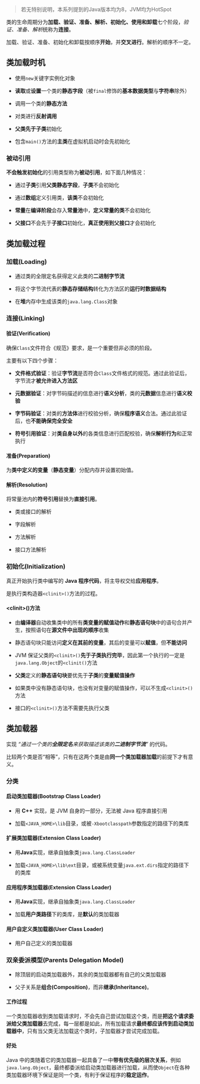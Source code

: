 > 若无特别说明，本系列提到的Java版本均为8，JVM均为HotSpot

类的生命周期分为**加载、验证、准备、解析、初始化、使用和卸载**七个阶段，*验证、准备、解析*统称为**连接**。

加载、验证、准备、初始化和卸载按顺序**开始**，并**交叉进行**。解析的顺序不一定。

## 类加载时机
- 使用`new`关键字实例化对象

- **读取**或**设置**一个类的**静态字段**（被`final`修饰的**基本数据类型**与**字符串**除外）

- 调用一个类的**静态方法**

- 对类进行**反射调用**

- **父类先于子类**初始化

- 包含`main()`方法的**主类**在虚拟机启动时会先初始化

### 被动引用
**不会触发初始化**的引用类型称为**被动引用**，如下面几种情况：

- 通过**子类**引用**父类静态字段**，**子类**不会初始化

- 通过**数组**定义引用类，**该类**不会初始化

- **常量**在**编译阶段**会存入**常量池**中，**定义常量的类**不会初始化

- **父接口**不会先于**子接口**初始化，**真正使用到父接口**才会初始化

## 类加载过程
### 加载(Loading)
- 通过类的全限定名获得定义此类的**二进制字节流**

- 将这个字节流代表的**静态存储结构**转化为方法区的**运行时数据结构**

- 在**堆**内存中生成该类的`java.lang.Class`对象

### 连接(Linking)
#### 验证(Verification)
确保`Class`文件符合《规范》要求，是一个重要但非必须的阶段。

主要有以下四个步骤：

- **文件格式验证**：验证**字节流**是否符合`Class`文件格式的规范。通过此验证后，字节流才**被允许进入方法区**

- **元数据验证**：对字节码描述的信息进行**语义分析**，类的**元数据**信息进行**语义校验**

- **字节码验证**：对类的**方法体**进行校验分析，确保**程序语义**合法。通过此验证后，也**不能确保完全安全**

- **符号引用验证**：对**类自身以外**的各类信息进行匹配校验，确保**解析行为**和正常执行

#### 准备(Preparation)
为**类中定义的变量**（**静态变量**）分配内存并设置初始值。

#### 解析(Resolution)
将常量池内的**符号引用**替换为**直接引用**。

- 类或接口的解析

- 字段解析

- 方法解析

- 接口方法解析

### 初始化(Initialization)
真正开始执行类中编写的 **Java 程序代码**，将主导权交给**应用程序**。

是执行类构造器`<clinit>()`方法的过程。

#### \<clinit>()方法
- 由**编译器**自动收集类中的所有**类变量的赋值动作**和**静态语句块**中的语句合并产生，按照语句在**源文件中出现的顺序**收集

- 静态语句块只能访问**定义在其前的变量**，其后的变量可以**赋值**，但**不能访问**

- JVM 保证父类的`<clinit>()`**先于子类执行完毕**，因此第一个执行的一定是`java.lang.Object`的`<clinit()`方法

- **父类**定义的**静态语句块**要优先于**子类**的**变量赋值操作**

- 如果类中没有静态语句块，也没有对变量的赋值操作，可以不生成`<clinit>()`方法

- 接口的`<clinit>()`方法不需要先执行父类

## 类加载器
实现 *“通过一个类的**全限定名**来获取描述该类的**二进制字节流**”* 的代码。

比较两个类是否“相等”，只有在这两个类是由**同一个类加载器加载**的前提下才有意义。

### 分类
#### 启动类加载器(Bootstrap Class Loader)
- 用 **C++** 实现，是 JVM 自身的一部分，无法被 Java 程序直接引用

- 加载`<JAVA_HOME>\lib`目录，或被`-Xbootclasspath`参数指定的路径下的类库

#### 扩展类加载器(Extension Class Loader)
- 用**Java**实现，继承自抽象类`java.lang.ClassLoader`

- 加载`<JAVA_HOME>\lib\ext`目录，或被系统变量`java.ext.dirs`指定的路径下的类库

#### 应用程序类加载器(Extension Class Loader)
- 用**Java**实现，继承自抽象类`java.lang.ClassLoader`

- 加载**用户类路径**下的类库，是**默认**的类加载器

#### 用户自定义类加载器(User Class Loader)
- 用户自己定义的类加载器

### 双亲委派模型(Parents Delegation Model)
- 除顶层的启动类加载器外，其余的类加载器都有自己的父类加载器

- 父子关系是**组合(Composition)**，而非**继承(Inheritance)**。

#### 工作过程 
一个类加载器收到类加载请求时，不会先自己尝试加载这个类，而是**把这个请求委派给父类加载器**去完成，每一层都是如此，所有加载请求**最终都应该传到启动类加载器中**，只有当父类无法加载这个类时，子加载器才尝试完成加载。

#### 好处
Java 中的类随着它的类加载器一起具备了一中**带有优先级的层次关系**，例如`java.lang.Object`，最终都委派给启动类加载器进行加载，从而使`Object`在各种类加载器环境下保证是同一个类，有利于保证程序的**稳定运作**。